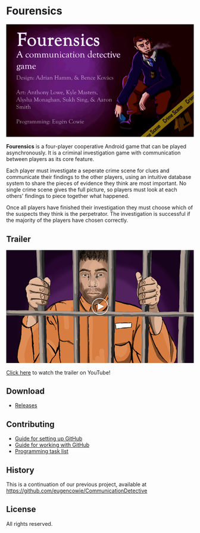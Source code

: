 # Fourensics

![Title image](https://github.com/eugencowie/Fourensics/blob/master/Assets/Editor%20Default%20Resources/title_thumb.png?raw=true)

**Fourensics** is a four-player cooperative Android game that can be played asynchronously. It is a criminal investigation game with communication between players as its core feature.

Each player must investigate a seperate crime scene for clues and communicate their findings to the other players, using an intuitive database system to share the pieces of evidence they think are most important. No single crime scene gives the full picture, so players must look at each others' findings to piece together what happened.

Once all players have finished their investigation they must choose which of the suspects they think is the perpetrator. The investigation is successful if the majority of the players have chosen correctly.

## Trailer

[![Trailer image](https://github.com/eugencowie/Fourensics/blob/master/Assets/Editor%20Default%20Resources/trailer_thumb.png?raw=true)](https://www.youtube.com/watch?v=kSQRbzX3B9g)

[Click here](https://www.youtube.com/watch?v=kSQRbzX3B9g) to watch the trailer on YouTube!

## Download

* [Releases](https://github.com/eugencowie/Fourensics/releases)

## Contributing

* [Guide for setting up GitHub](https://imgur.com/a/XUTnH)
* [Guide for working with GitHub](https://imgur.com/a/o4DjK)
* [Programming task list](https://drive.google.com/open?id=1pzXf04JgxZkKRFgiC9T_zYfEw1lS_tCPs_Kyg9ciT0k)

## History

This is a continuation of our previous project, available at https://github.com/eugencowie/CommunicationDetective

## License

All rights reserved.
